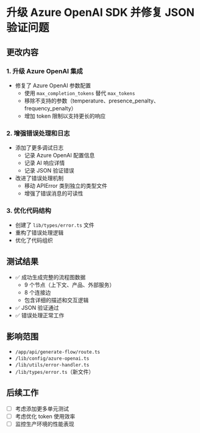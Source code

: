 # 升级 Azure OpenAI SDK 并修复 JSON 验证问题

## 更改内容

### 1. 升级 Azure OpenAI 集成
- 修复了 Azure OpenAI 参数配置
  - 使用 `max_completion_tokens` 替代 `max_tokens`
  - 移除不支持的参数（temperature、presence_penalty、frequency_penalty）
  - 增加 token 限制以支持更长的响应

### 2. 增强错误处理和日志
- 添加了更多调试日志
  - 记录 Azure OpenAI 配置信息
  - 记录 AI 响应详情
  - 记录 JSON 验证错误
- 改进了错误处理机制
  - 移动 APIError 类到独立的类型文件
  - 增强了错误消息的可读性

### 3. 优化代码结构
- 创建了 `lib/types/error.ts` 文件
- 重构了错误处理逻辑
- 优化了代码组织

## 测试结果
- ✅ 成功生成完整的流程图数据
  - 9 个节点（上下文、产品、外部服务）
  - 8 个连接边
  - 包含详细的描述和交互逻辑
- ✅ JSON 验证通过
- ✅ 错误处理正常工作

## 影响范围
- `/app/api/generate-flow/route.ts`
- `/lib/config/azure-openai.ts`
- `/lib/utils/error-handler.ts`
- `/lib/types/error.ts`（新文件）

## 后续工作
- [ ] 考虑添加更多单元测试
- [ ] 考虑优化 token 使用效率
- [ ] 监控生产环境的性能表现
